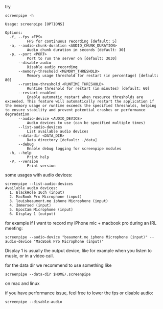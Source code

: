 
try

```
screenpipe -h

Usage: screenpipe [OPTIONS]

Options:
  -f, --fps <FPS>
          FPS for continuous recording [default: 5]
  -a, --audio-chunk-duration <AUDIO_CHUNK_DURATION>
          Audio chunk duration in seconds [default: 30]
  -p, --port <PORT>
          Port to run the server on [default: 3030]
      --disable-audio
          Disable audio recording
      --memory-threshold <MEMORY_THRESHOLD>
          Memory usage threshold for restart (in percentage) [default: 80]
      --runtime-threshold <RUNTIME_THRESHOLD>
          Runtime threshold for restart (in minutes) [default: 60]
      --restart-enabled
          Enable automatic restart when resource thresholds are exceeded. This feature will automatically restart the application if the memory usage or runtime exceeds the specified thresholds, helping to ensure stability and prevent potential crashes or performance degradation
      --audio-device <AUDIO_DEVICE>
          Audio devices to use (can be specified multiple times)
      --list-audio-devices
          List available audio devices
      --data-dir <DATA_DIR>
          Data directory [default: ./data]
      --debug
          Enable debug logging for screenpipe modules
  -h, --help
          Print help
  -V, --version
          Print version
```

some usages with audio devices:


```
screenpipe --list-audio-devices
Available audio devices:
  1. BlackHole 16ch (input)
  2. MacBook Pro Microphone (input)
  3. louisbeaumont.me iphone Microphone (input)
  4. Immersed (input)
  5. EpocCam Microphone (input)
  6. Display 1 (output)
```

for example if I want to record my iPhone mic + macbook pro during an IRL meeting:

```
screenpipe --audio-device "beaumont.me iphone Microphone (input)" --audio-device "MacBook Pro Microphone (input)"
```

Display 1 is usually the output device, like for example when you listen to music, or in a video call.


for the data dir we recommend to use something like

```
screenpipe --data-dir $HOME/.screenpipe
```

on mac and linux


if you have performance issue, feel free to lower the fps or disable audio:

```
screenpipe --disable-audio
```

